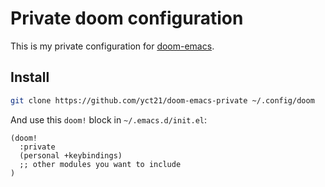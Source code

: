 # Private doom configuration

This is my private configuration for [doom-emacs](https://github.com/hlissner/doom-emacs).

## Install

``` sh
git clone https://github.com/yct21/doom-emacs-private ~/.config/doom
```

And use this `doom!` block in `~/.emacs.d/init.el`:

```emacs-lisp
(doom! 
  :private 
  (personal +keybindings)
  ;; other modules you want to include
)
```
